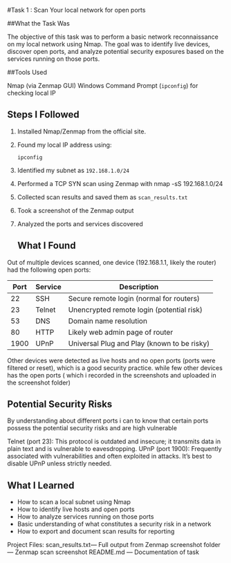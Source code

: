 #Task 1 : Scan Your local network for open ports 

##What the Task Was

The objective of this task was to perform a basic network reconnaissance on my local network using Nmap. The goal was to identify live devices, discover open ports, and analyze potential security exposures based on the services running on those ports.

##Tools Used

Nmap (via Zenmap GUI)
Windows Command Prompt (`ipconfig`) for checking local IP

## Steps I Followed

1. Installed Nmap/Zenmap from the official site.
2. Found my local IP address using:
   ```
   ipconfig
   ```
3. Identified my subnet as `192.168.1.0/24`
4. Performed a TCP SYN scan using Zenmap with
   nmap -sS 192.168.1.0/24
5. Collected scan results and saved them as `scan_results.txt`
6. Took a screenshot of the Zenmap output
7. Analyzed the ports and services discovered

   ## What I Found

Out of multiple devices scanned, one device (192.168.1.1, likely the router) had the following open ports:

| Port | Service | Description |
|------|---------|-------------|
| 22   | SSH     | Secure remote login (normal for routers) |
| 23   | Telnet  | Unencrypted remote login (potential risk) |
| 53   | DNS     | Domain name resolution |
| 80   | HTTP    | Likely web admin page of router |
| 1900 | UPnP    | Universal Plug and Play (known to be risky) |

Other devices were detected as live hosts and no open ports (ports were filtered or reset), which is a good security practice. while few other devices has the open ports ( which i recorded in the screenshots and uploaded in the screenshot folder)

## Potential Security Risks
By understanding about different ports i can to know that certain ports possess the potential security risks and are high vulnerable 

Telnet (port 23): This protocol is outdated and insecure; it transmits data in plain text and is vulnerable to eavesdropping.
UPnP (port 1900): Frequently associated with vulnerabilities and often exploited in attacks. It’s best to disable UPnP unless strictly needed.

##  What I Learned

- How to scan a local subnet using Nmap
- How to identify live hosts and open ports
- How to analyze services running on those ports
- Basic understanding of what constitutes a security risk in a network
- How to export and document scan results for reporting

Project Files:
 scan_results.txt— Full output from Zenmap
 screenshot folder — Zenmap scan screenshot
 README.md — Documentation of task